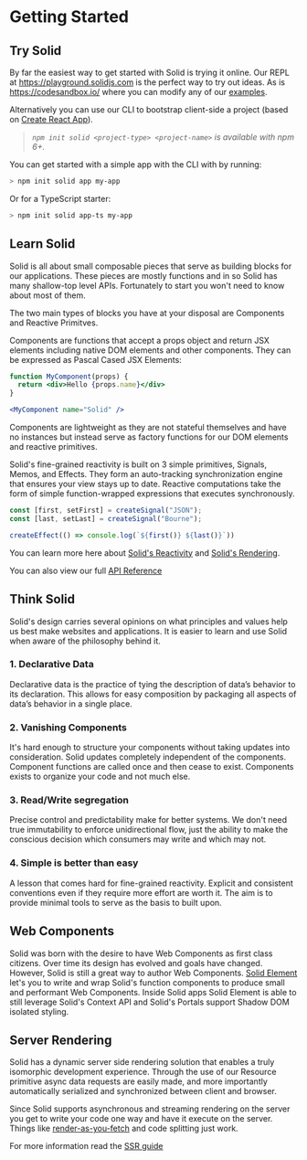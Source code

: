 # Getting Started

## Try Solid

By far the easiest way to get started with Solid is trying it online. Our REPL at https://playground.solidjs.com is the perfect way to try out ideas. As is https://codesandbox.io/ where you can modify any of our [examples](../resources/examples.md).

Alternatively you can use our CLI to bootstrap client-side a project (based on [Create React App](https://github.com/facebook/create-react-app)).

> _`npm init solid <project-type> <project-name>` is available with npm 6+._

You can get started with a simple app with the CLI with by running:

```sh
> npm init solid app my-app
```

Or for a TypeScript starter:

```sh
> npm init solid app-ts my-app
```

## Learn Solid

Solid is all about small composable pieces that serve as building blocks for our applications. These pieces are mostly functions and in so Solid has many shallow-top level APIs. Fortunately to start you won't need to know about most of them.

The two main types of blocks you have at your disposal are Components and Reactive Primitves.

Components are functions that accept a props object and return JSX elements including native DOM elements and other components. They can be expressed as Pascal Cased JSX Elements:

```jsx
function MyComponent(props) {
  return <div>Hello {props.name}</div>
}

<MyComponent name="Solid" />
```

Components are lightweight as they are not stateful themselves and have no instances but instead serve as factory functions for our DOM elements and reactive primitives.

Solid's fine-grained reactivity is built on 3 simple primitives, Signals, Memos, and Effects. They form an auto-tracking synchronization engine that ensures your view stays up to date. Reactive computations take the form of simple function-wrapped expressions that executes synchronously.

```js
const [first, setFirst] = createSignal("JSON");
const [last, setLast] = createSignal("Bourne");

createEffect(() => console.log(`${first()} ${last()}`))
```

You can learn more here about [Solid's Reactivity](reactivity.md) and [Solid's Rendering](rendering.md).

You can also view our full [API Reference](../api.md)

## Think Solid

Solid's design carries several opinions on what principles and values help us best make websites and applications. It is easier to learn and use Solid when aware of the philosophy behind it.

### 1. Declarative Data

Declarative data is the practice of tying the description of data’s behavior to its declaration. This allows for easy composition by packaging all aspects of data’s behavior in a single place.

### 2. Vanishing Components

It's hard enough to structure your components without taking updates into consideration. Solid updates completely independent of the components. Component functions are called once and then cease to exist. Components exists to organize your code and not much else.

### 3. Read/Write segregation

Precise control and predictability make for better systems. We don't need true immutability to enforce unidirectional flow, just the ability to make the conscious decision which consumers may write and which may not.

### 4. Simple is better than easy

A lesson that comes hard for fine-grained reactivity. Explicit and consistent conventions even if they require more effort are worth it. The aim is to provide minimal tools to serve as the basis to built upon.

## Web Components

Solid was born with the desire to have Web Components as first class citizens. Over time its design has evolved and goals have changed. However, Solid is still a great way to author Web Components. [Solid Element](https://github.com/solidui/solid/tree/main/packages/solid-element) let's you to write and wrap Solid's function components to produce small and performant Web Components. Inside Solid apps Solid Element is able to still leverage Solid's Context API and Solid's Portals support Shadow DOM isolated styling.

## Server Rendering

Solid has a dynamic server side rendering solution that enables a truly isomorphic development experience. Through the use of our Resource primitive async data requests are easily made, and more importantly automatically serialized and synchronized between client and browser.

Since Solid supports asynchronous and streaming rendering on the server you get to write your code one way and have it execute on the server. Things like [render-as-you-fetch](https://reactjs.org/docs/concurrent-mode-suspense.html#approach-3-render-as-you-fetch-using-suspense) and code splitting just work.

For more information read the [SSR guide](./server.md)

